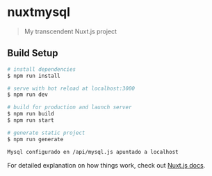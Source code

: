 # nuxtmysql

> My transcendent Nuxt.js project

## Build Setup

``` bash
# install dependencies
$ npm run install

# serve with hot reload at localhost:3000
$ npm run dev

# build for production and launch server
$ npm run build
$ npm run start

# generate static project
$ npm run generate

Mysql configurado en /api/mysql.js apuntado a localhost
```

For detailed explanation on how things work, check out [Nuxt.js docs](https://nuxtjs.org).
